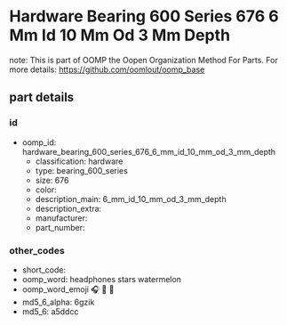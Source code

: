 # Hardware Bearing 600 Series 676 6 Mm Id 10 Mm Od 3 Mm Depth  

note: This is part of OOMP the Oopen Organization Method For Parts. For more details: https://github.com/oomlout/oomp_base

##  part details





### id
* oomp_id: hardware_bearing_600_series_676_6_mm_id_10_mm_od_3_mm_depth
  * classification: hardware
  * type: bearing_600_series
  * size: 676
  * color: 
  * description_main: 6_mm_id_10_mm_od_3_mm_depth
  * description_extra: 
  * manufacturer: 
  * part_number: 

### other_codes
* short_code: 
* oomp_word: headphones stars watermelon
* oomp_word_emoji :headphones: :stars: :watermelon:
* md5_6_alpha: 6gzik
* md5_6: a5ddcc